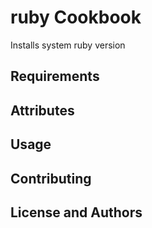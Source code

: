 ruby Cookbook
=============
Installs system ruby version

Requirements
------------

Attributes
----------

Usage
-----

Contributing
------------

License and Authors
-------------------
